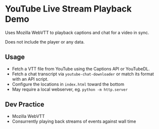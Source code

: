 # YouTube Live Stream Playback Demo

Uses Mozilla WebVTT to playback captions and chat  for a video in sync.

Does not include the player or any data.

## Usage

* Fetch a VTT file from YouTube using the Captions API or YouTubeDL.
* Fetch a chat transcript via `youtube-chat-downloader` or match its format with an API script.
* Configure the locations in `index.html` toward the bottom
* May require a local webserver, eg. `python -m http.server`

## Dev Practice

* Mozilla WebVTT
* Consurrently playing back streams of events against wall time
